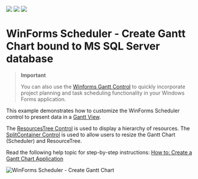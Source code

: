 <!-- default badges list -->
![](https://img.shields.io/endpoint?url=https://codecentral.devexpress.com/api/v1/VersionRange/128634183/18.1.7%2B)
[![](https://img.shields.io/badge/Open_in_DevExpress_Support_Center-FF7200?style=flat-square&logo=DevExpress&logoColor=white)](https://supportcenter.devexpress.com/ticket/details/E3574)
[![](https://img.shields.io/badge/📖_How_to_use_DevExpress_Examples-e9f6fc?style=flat-square)](https://docs.devexpress.com/GeneralInformation/403183)
<!-- default badges end -->
# WinForms Scheduler - Create Gantt Chart bound to MS SQL Server database

> **Important**
>
> You can also use the [Winforms Gantt Control](https://docs.devexpress.com/WindowsForms/401173/controls-and-libraries/gantt-control/gantt-control) to quickly incorporate project planning and task scheduling functionality in your Windows Forms application.

This example demonstrates how to customize the WinForms Scheduler control to present data in a [Gantt View](https://docs.devexpress.com/WindowsForms/10698/controls-and-libraries/scheduler/views/gantt-view).

The [ResourcesTree Control](https://docs.devexpress.com/WindowsForms/10685/controls-and-libraries/scheduler/visual-elements/resources-tree) is used to display a hierarchy of resources. The [SplitContainer Control](https://docs.devexpress.com/WindowsForms/DevExpress.XtraEditors.SplitContainerControl) is used to allow users to resize the Gantt Chart (Scheduler) and ResourceTree.

Read the following help topic for step-by-step instructions: [How to: Create a Gantt Chart Application](https://docs.devexpress.com/WindowsForms/10699/controls-and-libraries/scheduler/examples/gantt-view/how-to-create-a-gantt-chart-application)

![WinForms Scheduler - Create Gantt Chart](https://raw.githubusercontent.com/DevExpress-Examples/how-to-create-gantt-chart-using-the-scheduler-bound-to-ms-sql-server-database-e3574/17.1.3+/media/35cef863-5b49-11e7-80c0-00155d624807.png)
